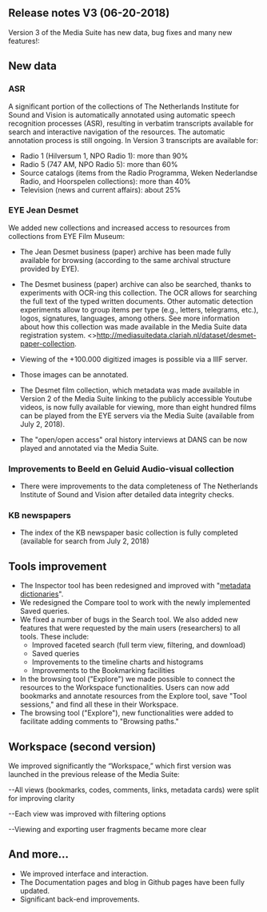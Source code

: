 Release notes V3 (06-20-2018)
---

Version 3 of the Media Suite has new data, bug fixes and many new features!:

## New data

### ASR

A significant portion of the collections of The Netherlands Institute for Sound and Vision is automatically annotated using automatic speech recognition processes (ASR), resulting in verbatim transcripts available for search and interactive navigation of the resources. The automatic annotation process is still ongoing. In Version 3 transcripts are available for:

- Radio 1 (Hilversum 1, NPO Radio 1): more than 90%
- Radio 5 (747 AM, NPO Radio 5): more than 60%
- Source catalogs (items from the Radio Programma, Weken Nederlandse Radio, and Hoorspelen  collections): more than 40%
- Television (news and current affairs): about 25%

### EYE Jean Desmet

We added new collections and increased access to resources from collections from EYE Film Museum:

- The Jean Desmet business (paper) archive has been made fully available for browsing (according to the same archival structure provided by EYE).
- The Desmet business (paper) archive can also be searched, thanks to experiments with OCR-ing this collection. The OCR allows for searching the full text of the typed written documents. Other automatic detection experiments allow to group items per type (e.g., letters, telegrams, etc.), logos, signatures, languages, among others.  See more information about how this collection was made available in the Media Suite data registration system. <>http://mediasuitedata.clariah.nl/dataset/desmet-paper-collection.
- Viewing of the +100.000 digitized images is possible via a IIIF server.
- Those images can be annotated.
- The Desmet film collection, which metadata was made available in Version 2 of the Media Suite linking to the publicly accessible Youtube videos, is now fully available for viewing, more than eight hundred films can be played from the EYE servers via the Media Suite (available from July 2, 2018).

- The "open/open access" oral history interviews at DANS can be now played and annotated via the Media Suite.

### Improvements to Beeld en Geluid Audio-visual collection

- There were improvements to the data completeness of The Netherlands Institute of Sound and Vision after detailed data integrity checks.

### KB newspapers

- The index of the KB newspaper basic collection is fully completed (available for search from July 2, 2018)

## Tools improvement

- The Inspector tool has been redesigned and improved with "[metadata dictionaries](http://mediasuite.clariah.nl/documentation/data/metadata-dictionaries)".
- We redesigned the Compare tool to work with the newly implemented Saved queries.
- We fixed a number of bugs in the Search tool. We also added new features that were requested by the main users (researchers) to all tools. These include:
  - Improved faceted search (full term view, filtering, and download)
  - Saved queries
  - Improvements to the timeline charts and histograms
  - Improvements to the Bookmarking facilities
- In the browsing tool ("Explore") we made possible to connect the resources to the Workspace functionalities. Users can now add bookmarks and annotate resources from the Explore tool, save "Tool sessions," and find all these in their Workspace.
- The browsing tool ("Explore"), new functionalities were added to facilitate adding comments to "Browsing paths."

## Workspace (second version)

We improved significantly the “Workspace,” which first version was launched in the previous release of the Media Suite:

--All views (bookmarks, codes, comments, links, metadata cards) were split for improving clarity

--Each view was improved with filtering options

--Viewing and exporting user fragments became more clear

## And more...

- We improved interface and interaction.
- The Documentation pages and blog in Github pages have been fully updated.
- Significant back-end improvements.